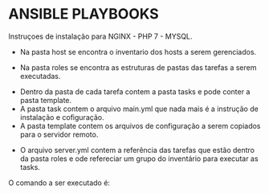 # ANSIBLE PLAYBOOKS

Instruçoes de instalação para NGINX - PHP 7 - MYSQL.

* Na pasta host se encontra o inventario dos hosts a serem gerenciados.

* Na pasta roles se encontra as estruturas de pastas das tarefas a serem executadas.<br>
- Dentro da pasta de cada tarefa contem a pasta tasks e pode conter a pasta template.<br>
- A pasta task contem o arquivo main.yml que nada mais é a instrução de instalação e cofiguração.<br>
- A pasta template contem os arquivos de configuração a serem copiados para o servidor remoto.
 
* O arquivo server.yml contem a referência das tarefas que estão dentro da pasta roles e ode refereciar um grupo do inventário para executar as tasks.

O comando a ser executado é:

```sh $ ansible-playbook -i inventario server.yml
```
